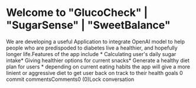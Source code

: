 # Welcome to "GlucoCheck" | "SugarSense" | "SweetBalance"
We are developing a useful Application to integrate OpenAI model to help people who are predispoded to diabetes live a healthier, and hopefully longer life.Features of the app include * Calculating user's daily sugar intake* Giving healthier options for current snacks* Generate a healthy diet plan for users    * depending on current eating habits the app will give a more linient or aggressive diet to get user back on track to their health goals
0 commit commentsComments0 (0)Lock conversation
